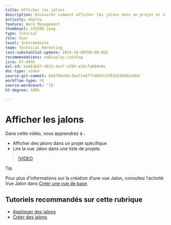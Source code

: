 ```yaml
---
title: Afficher les jalons
description: Découvrez comment afficher les jalons dans un projet et utiliser la vue jalonnée dans la zone [!UICONTROL Projet].
activity: deploy
feature: Work Management
thumbnail: 335206.jpeg
type: Tutorial
role: User
level: Intermediate
team: Technical Marketing
last-substantial-update: 2024-10-09T00:00:00Z
recommendations: noDisplay,catalog
jira: KT-8946
exl-id: bad53b87-4033-4ce7-af04-a38cfa00de9e
doc-type: video
source-git-commit: bbdf99c6bc1be714077fd94fc3f8325394de36b3
workflow-type: ht
source-wordcount: '72'
ht-degree: 100%

---
```


# Afficher les jalons

Dans cette vidéo, vous apprendrez à :

* Afficher des jalons dans un projet spécifique
* Lire la vue Jalon dans une liste de projets

>[!VIDEO](https://video.tv.adobe.com/v/3415901/?quality=12&learn=on&enablevpops=1&captions=fre_fr)

>[!TIP]
>
>Pour plus d’informations sur la création d’une vue Jalon, consultez l’activité Vue Jalon dans [Créer une vue de base](/help/reporting/basic-reporting/create-a-basic-view.md).

## Tutoriels recommandés sur cette rubrique

* [Appliquer des jalons](/help/manage-work/approval-processes-and-milestone-paths/apply-milestones.md)
* [Créer des jalons](/help/administration-and-setup/approval-processes-and-milestone-paths/creating-milestones.md)

